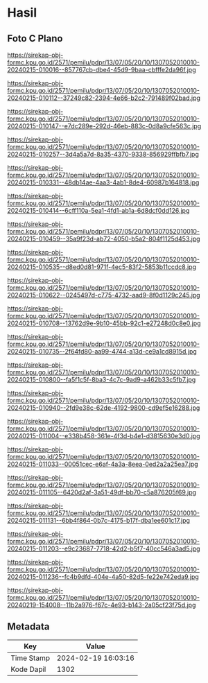 # Hasil

## Foto C Plano

https://sirekap-obj-formc.kpu.go.id/2571/pemilu/pdpr/13/07/05/20/10/1307052010010-20240215-010016--857767cb-dbe4-45d9-9baa-cbfffe2da96f.jpg

https://sirekap-obj-formc.kpu.go.id/2571/pemilu/pdpr/13/07/05/20/10/1307052010010-20240215-010112--37249c82-2394-4e66-b2c2-791489f02bad.jpg

https://sirekap-obj-formc.kpu.go.id/2571/pemilu/pdpr/13/07/05/20/10/1307052010010-20240215-010147--e7dc289e-292d-46eb-883c-0d8a9cfe563c.jpg

https://sirekap-obj-formc.kpu.go.id/2571/pemilu/pdpr/13/07/05/20/10/1307052010010-20240215-010257--3d4a5a7d-8a35-4370-9338-856929ffbfb7.jpg

https://sirekap-obj-formc.kpu.go.id/2571/pemilu/pdpr/13/07/05/20/10/1307052010010-20240215-010331--48db14ae-4aa3-4ab1-8de4-60987b164818.jpg

https://sirekap-obj-formc.kpu.go.id/2571/pemilu/pdpr/13/07/05/20/10/1307052010010-20240215-010414--6cff110a-5ea1-4fd1-ab1a-6d8dcf0dd126.jpg

https://sirekap-obj-formc.kpu.go.id/2571/pemilu/pdpr/13/07/05/20/10/1307052010010-20240215-010459--35a9f23d-ab72-4050-b5a2-804f1125d453.jpg

https://sirekap-obj-formc.kpu.go.id/2571/pemilu/pdpr/13/07/05/20/10/1307052010010-20240215-010535--d8ed0d81-971f-4ec5-83f2-5853b11ccdc8.jpg

https://sirekap-obj-formc.kpu.go.id/2571/pemilu/pdpr/13/07/05/20/10/1307052010010-20240215-010622--0245497d-c775-4732-aad9-8f0d1129c245.jpg

https://sirekap-obj-formc.kpu.go.id/2571/pemilu/pdpr/13/07/05/20/10/1307052010010-20240215-010708--13762d9e-9b10-45bb-92c1-e27248d0c8e0.jpg

https://sirekap-obj-formc.kpu.go.id/2571/pemilu/pdpr/13/07/05/20/10/1307052010010-20240215-010735--2f64fd80-aa99-4744-a13d-ce9a1cd8915d.jpg

https://sirekap-obj-formc.kpu.go.id/2571/pemilu/pdpr/13/07/05/20/10/1307052010010-20240215-010800--fa5f1c5f-8ba3-4c7c-9ad9-a462b33c5fb7.jpg

https://sirekap-obj-formc.kpu.go.id/2571/pemilu/pdpr/13/07/05/20/10/1307052010010-20240215-010940--2fd9e38c-62de-4192-9800-cd9ef5e16288.jpg

https://sirekap-obj-formc.kpu.go.id/2571/pemilu/pdpr/13/07/05/20/10/1307052010010-20240215-011004--e338b458-361e-4f3d-b4e1-d3815630e3d0.jpg

https://sirekap-obj-formc.kpu.go.id/2571/pemilu/pdpr/13/07/05/20/10/1307052010010-20240215-011033--00051cec-e6af-4a3a-8eea-0ed2a2a25ea7.jpg

https://sirekap-obj-formc.kpu.go.id/2571/pemilu/pdpr/13/07/05/20/10/1307052010010-20240215-011105--6420d2af-3a51-49df-bb70-c5a876205f69.jpg

https://sirekap-obj-formc.kpu.go.id/2571/pemilu/pdpr/13/07/05/20/10/1307052010010-20240215-011131--6bb4f864-0b7c-4175-b17f-dba1ee601c17.jpg

https://sirekap-obj-formc.kpu.go.id/2571/pemilu/pdpr/13/07/05/20/10/1307052010010-20240215-011203--e9c23687-7718-42d2-b5f7-40cc546a3ad5.jpg

https://sirekap-obj-formc.kpu.go.id/2571/pemilu/pdpr/13/07/05/20/10/1307052010010-20240215-011236--fc4b9dfd-404e-4a50-82d5-fe22e742eda9.jpg

https://sirekap-obj-formc.kpu.go.id/2571/pemilu/pdpr/13/07/05/20/10/1307052010010-20240219-154008--11b2a976-f67c-4e93-b143-2a05cf23f75d.jpg


## Metadata

| Key        | Value               |
| ---------- | ------------------- |
| Time Stamp | 2024-02-19 16:03:16 |
| Kode Dapil | 1302                |



